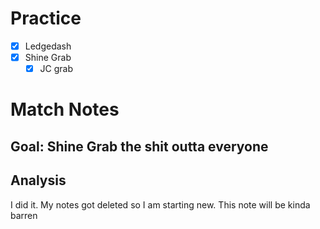 # Practice
- [x] Ledgedash
- [x] Shine Grab
	- [x] JC grab
# Match Notes
## Goal: Shine Grab the shit outta everyone
## Analysis
I did it.  My notes got deleted so I am starting new. This note will be kinda barren